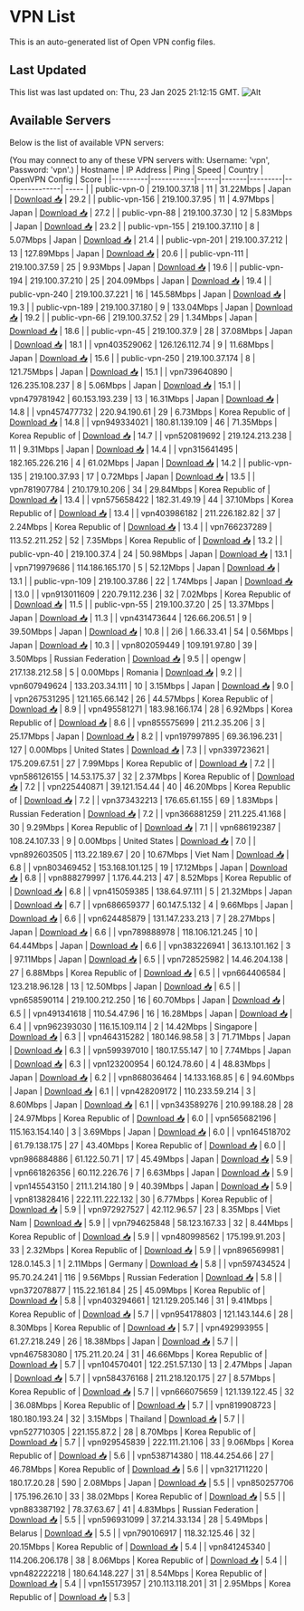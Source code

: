 # VPN List

This is an auto-generated list of Open VPN config files.

## Last Updated

This list was last updated on: Thu, 23 Jan 2025 21:12:15 GMT.
![Alt](https://repobeats.axiom.co/api/embed/186b98318ef1479477931607c1ad7d823f12451f.svg "Repobeats analytics image")

## Available Servers

Below is the list of available VPN servers:

(You may connect to any of these VPN servers with: Username: 'vpn', Password: 'vpn'.)
| Hostname | IP Address | Ping | Speed | Country | OpenVPN Config | Score |
|----------|------------|------|-------|---------|----------------| ----- |
| public-vpn-0 | 219.100.37.18 | 11 | 31.22Mbps | Japan | [Download 📥](./configs/server_0_JP.ovpn) | 29.2 |
| public-vpn-156 | 219.100.37.95 | 11 | 4.97Mbps | Japan | [Download 📥](./configs/server_1_JP.ovpn) | 27.2 |
| public-vpn-88 | 219.100.37.30 | 12 | 5.83Mbps | Japan | [Download 📥](./configs/server_2_JP.ovpn) | 23.2 |
| public-vpn-155 | 219.100.37.110 | 8 | 5.07Mbps | Japan | [Download 📥](./configs/server_3_JP.ovpn) | 21.4 |
| public-vpn-201 | 219.100.37.212 | 13 | 127.89Mbps | Japan | [Download 📥](./configs/server_4_JP.ovpn) | 20.6 |
| public-vpn-111 | 219.100.37.59 | 25 | 9.93Mbps | Japan | [Download 📥](./configs/server_5_JP.ovpn) | 19.6 |
| public-vpn-194 | 219.100.37.210 | 25 | 204.09Mbps | Japan | [Download 📥](./configs/server_6_JP.ovpn) | 19.4 |
| public-vpn-240 | 219.100.37.221 | 16 | 145.58Mbps | Japan | [Download 📥](./configs/server_7_JP.ovpn) | 19.3 |
| public-vpn-189 | 219.100.37.180 | 9 | 133.04Mbps | Japan | [Download 📥](./configs/server_8_JP.ovpn) | 19.2 |
| public-vpn-66 | 219.100.37.52 | 29 | 1.34Mbps | Japan | [Download 📥](./configs/server_9_JP.ovpn) | 18.6 |
| public-vpn-45 | 219.100.37.9 | 28 | 37.08Mbps | Japan | [Download 📥](./configs/server_10_JP.ovpn) | 18.1 |
| vpn403529062 | 126.126.112.74 | 9 | 11.68Mbps | Japan | [Download 📥](./configs/server_11_JP.ovpn) | 15.6 |
| public-vpn-250 | 219.100.37.174 | 8 | 121.75Mbps | Japan | [Download 📥](./configs/server_12_JP.ovpn) | 15.1 |
| vpn739640890 | 126.235.108.237 | 8 | 5.06Mbps | Japan | [Download 📥](./configs/server_13_JP.ovpn) | 15.1 |
| vpn479781942 | 60.153.193.239 | 13 | 16.31Mbps | Japan | [Download 📥](./configs/server_14_JP.ovpn) | 14.8 |
| vpn457477732 | 220.94.190.61 | 29 | 6.73Mbps | Korea Republic of | [Download 📥](./configs/server_15_KR.ovpn) | 14.8 |
| vpn949334021 | 180.81.139.109 | 46 | 71.35Mbps | Korea Republic of | [Download 📥](./configs/server_16_KR.ovpn) | 14.7 |
| vpn520819692 | 219.124.213.238 | 11 | 9.31Mbps | Japan | [Download 📥](./configs/server_17_JP.ovpn) | 14.4 |
| vpn315641495 | 182.165.226.216 | 4 | 61.02Mbps | Japan | [Download 📥](./configs/server_18_JP.ovpn) | 14.2 |
| public-vpn-135 | 219.100.37.93 | 17 | 0.72Mbps | Japan | [Download 📥](./configs/server_19_JP.ovpn) | 13.5 |
| vpn781907784 | 210.179.10.206 | 34 | 29.84Mbps | Korea Republic of | [Download 📥](./configs/server_20_KR.ovpn) | 13.4 |
| vpn575658422 | 182.31.49.19 | 44 | 37.10Mbps | Korea Republic of | [Download 📥](./configs/server_21_KR.ovpn) | 13.4 |
| vpn403986182 | 211.226.182.82 | 37 | 2.24Mbps | Korea Republic of | [Download 📥](./configs/server_22_KR.ovpn) | 13.4 |
| vpn766237289 | 113.52.211.252 | 52 | 7.35Mbps | Korea Republic of | [Download 📥](./configs/server_23_KR.ovpn) | 13.2 |
| public-vpn-40 | 219.100.37.4 | 24 | 50.98Mbps | Japan | [Download 📥](./configs/server_24_JP.ovpn) | 13.1 |
| vpn719979686 | 114.186.165.170 | 5 | 52.12Mbps | Japan | [Download 📥](./configs/server_25_JP.ovpn) | 13.1 |
| public-vpn-109 | 219.100.37.86 | 22 | 1.74Mbps | Japan | [Download 📥](./configs/server_26_JP.ovpn) | 13.0 |
| vpn913011609 | 220.79.112.236 | 32 | 7.02Mbps | Korea Republic of | [Download 📥](./configs/server_27_KR.ovpn) | 11.5 |
| public-vpn-55 | 219.100.37.20 | 25 | 13.37Mbps | Japan | [Download 📥](./configs/server_28_JP.ovpn) | 11.3 |
| vpn431473644 | 126.66.206.51 | 9 | 39.50Mbps | Japan | [Download 📥](./configs/server_29_JP.ovpn) | 10.8 |
| 2i6 | 1.66.33.41 | 54 | 0.56Mbps | Japan | [Download 📥](./configs/server_30_JP.ovpn) | 10.3 |
| vpn802059449 | 109.191.97.80 | 39 | 3.50Mbps | Russian Federation | [Download 📥](./configs/server_31_RU.ovpn) | 9.5 |
| opengw | 217.138.212.58 | 5 | 0.00Mbps | Romania | [Download 📥](./configs/server_32_RO.ovpn) | 9.2 |
| vpn607949624 | 133.203.34.111 | 10 | 3.15Mbps | Japan | [Download 📥](./configs/server_33_JP.ovpn) | 9.0 |
| vpn267531295 | 121.165.66.142 | 26 | 44.57Mbps | Korea Republic of | [Download 📥](./configs/server_34_KR.ovpn) | 8.9 |
| vpn495581271 | 183.98.166.174 | 28 | 6.92Mbps | Korea Republic of | [Download 📥](./configs/server_35_KR.ovpn) | 8.6 |
| vpn855575699 | 211.2.35.206 | 3 | 25.17Mbps | Japan | [Download 📥](./configs/server_36_JP.ovpn) | 8.2 |
| vpn197997895 | 69.36.196.231 | 127 | 0.00Mbps | United States | [Download 📥](./configs/server_37_US.ovpn) | 7.3 |
| vpn339723621 | 175.209.67.51 | 27 | 7.99Mbps | Korea Republic of | [Download 📥](./configs/server_38_KR.ovpn) | 7.2 |
| vpn586126155 | 14.53.175.37 | 32 | 2.37Mbps | Korea Republic of | [Download 📥](./configs/server_39_KR.ovpn) | 7.2 |
| vpn225440871 | 39.121.154.44 | 40 | 46.20Mbps | Korea Republic of | [Download 📥](./configs/server_40_KR.ovpn) | 7.2 |
| vpn373432213 | 176.65.61.155 | 69 | 1.83Mbps | Russian Federation | [Download 📥](./configs/server_41_RU.ovpn) | 7.2 |
| vpn366881259 | 211.225.41.168 | 30 | 9.29Mbps | Korea Republic of | [Download 📥](./configs/server_42_KR.ovpn) | 7.1 |
| vpn686192387 | 108.24.107.33 | 9 | 0.00Mbps | United States | [Download 📥](./configs/server_43_US.ovpn) | 7.0 |
| vpn892603505 | 113.22.189.67 | 20 | 10.67Mbps | Viet Nam | [Download 📥](./configs/server_44_VN.ovpn) | 6.8 |
| vpn803469452 | 153.168.101.125 | 19 | 17.12Mbps | Japan | [Download 📥](./configs/server_45_JP.ovpn) | 6.8 |
| vpn888279997 | 1.176.44.213 | 47 | 8.52Mbps | Korea Republic of | [Download 📥](./configs/server_46_KR.ovpn) | 6.8 |
| vpn415059385 | 138.64.97.111 | 5 | 21.32Mbps | Japan | [Download 📥](./configs/server_47_JP.ovpn) | 6.7 |
| vpn686659377 | 60.147.5.132 | 4 | 9.66Mbps | Japan | [Download 📥](./configs/server_48_JP.ovpn) | 6.6 |
| vpn624485879 | 131.147.233.213 | 7 | 28.27Mbps | Japan | [Download 📥](./configs/server_49_JP.ovpn) | 6.6 |
| vpn789888978 | 118.106.121.245 | 10 | 64.44Mbps | Japan | [Download 📥](./configs/server_50_JP.ovpn) | 6.6 |
| vpn383226941 | 36.13.101.162 | 3 | 97.11Mbps | Japan | [Download 📥](./configs/server_51_JP.ovpn) | 6.5 |
| vpn728525982 | 14.46.204.138 | 27 | 6.88Mbps | Korea Republic of | [Download 📥](./configs/server_52_KR.ovpn) | 6.5 |
| vpn664406584 | 123.218.96.128 | 13 | 12.50Mbps | Japan | [Download 📥](./configs/server_53_JP.ovpn) | 6.5 |
| vpn658590114 | 219.100.212.250 | 16 | 60.70Mbps | Japan | [Download 📥](./configs/server_54_JP.ovpn) | 6.5 |
| vpn491341618 | 110.54.47.96 | 16 | 16.28Mbps | Japan | [Download 📥](./configs/server_55_JP.ovpn) | 6.4 |
| vpn962393030 | 116.15.109.114 | 2 | 14.42Mbps | Singapore | [Download 📥](./configs/server_56_SG.ovpn) | 6.3 |
| vpn464315282 | 180.146.98.58 | 3 | 71.71Mbps | Japan | [Download 📥](./configs/server_57_JP.ovpn) | 6.3 |
| vpn599397010 | 180.17.55.147 | 10 | 7.74Mbps | Japan | [Download 📥](./configs/server_58_JP.ovpn) | 6.3 |
| vpn123200954 | 60.124.78.60 | 4 | 48.83Mbps | Japan | [Download 📥](./configs/server_59_JP.ovpn) | 6.2 |
| vpn868036464 | 14.133.168.85 | 6 | 94.60Mbps | Japan | [Download 📥](./configs/server_60_JP.ovpn) | 6.1 |
| vpn428209172 | 110.233.59.214 | 3 | 8.60Mbps | Japan | [Download 📥](./configs/server_61_JP.ovpn) | 6.1 |
| vpn343589276 | 210.99.188.28 | 28 | 24.97Mbps | Korea Republic of | [Download 📥](./configs/server_62_KR.ovpn) | 6.0 |
| vpn565682196 | 115.163.154.140 | 3 | 3.69Mbps | Japan | [Download 📥](./configs/server_63_JP.ovpn) | 6.0 |
| vpn164518702 | 61.79.138.175 | 27 | 43.40Mbps | Korea Republic of | [Download 📥](./configs/server_64_KR.ovpn) | 6.0 |
| vpn986884886 | 61.122.50.71 | 17 | 45.49Mbps | Japan | [Download 📥](./configs/server_65_JP.ovpn) | 5.9 |
| vpn661826356 | 60.112.226.76 | 7 | 6.63Mbps | Japan | [Download 📥](./configs/server_66_JP.ovpn) | 5.9 |
| vpn145543150 | 211.1.214.180 | 9 | 40.39Mbps | Japan | [Download 📥](./configs/server_67_JP.ovpn) | 5.9 |
| vpn813828416 | 222.111.222.132 | 30 | 6.77Mbps | Korea Republic of | [Download 📥](./configs/server_68_KR.ovpn) | 5.9 |
| vpn972927527 | 42.112.96.57 | 23 | 8.35Mbps | Viet Nam | [Download 📥](./configs/server_69_VN.ovpn) | 5.9 |
| vpn794625848 | 58.123.167.33 | 32 | 8.44Mbps | Korea Republic of | [Download 📥](./configs/server_70_KR.ovpn) | 5.9 |
| vpn480998562 | 175.199.91.203 | 33 | 2.32Mbps | Korea Republic of | [Download 📥](./configs/server_71_KR.ovpn) | 5.9 |
| vpn896569981 | 128.0.145.3 | 1 | 2.11Mbps | Germany | [Download 📥](./configs/server_72_DE.ovpn) | 5.8 |
| vpn597434524 | 95.70.24.241 | 116 | 9.56Mbps | Russian Federation | [Download 📥](./configs/server_73_RU.ovpn) | 5.8 |
| vpn372078877 | 115.22.161.84 | 25 | 45.09Mbps | Korea Republic of | [Download 📥](./configs/server_74_KR.ovpn) | 5.8 |
| vpn403294661 | 121.129.205.146 | 31 | 9.41Mbps | Korea Republic of | [Download 📥](./configs/server_75_KR.ovpn) | 5.7 |
| vpn954178803 | 121.143.144.6 | 28 | 8.30Mbps | Korea Republic of | [Download 📥](./configs/server_76_KR.ovpn) | 5.7 |
| vpn492993955 | 61.27.218.249 | 26 | 18.38Mbps | Japan | [Download 📥](./configs/server_77_JP.ovpn) | 5.7 |
| vpn467583080 | 175.211.20.24 | 31 | 46.66Mbps | Korea Republic of | [Download 📥](./configs/server_78_KR.ovpn) | 5.7 |
| vpn104570401 | 122.251.57.130 | 13 | 2.47Mbps | Japan | [Download 📥](./configs/server_79_JP.ovpn) | 5.7 |
| vpn584376168 | 211.218.120.175 | 27 | 8.57Mbps | Korea Republic of | [Download 📥](./configs/server_80_KR.ovpn) | 5.7 |
| vpn666075659 | 121.139.122.45 | 32 | 36.08Mbps | Korea Republic of | [Download 📥](./configs/server_81_KR.ovpn) | 5.7 |
| vpn819908723 | 180.180.193.24 | 32 | 3.15Mbps | Thailand | [Download 📥](./configs/server_82_TH.ovpn) | 5.7 |
| vpn527710305 | 221.155.87.2 | 28 | 8.70Mbps | Korea Republic of | [Download 📥](./configs/server_83_KR.ovpn) | 5.7 |
| vpn929545839 | 222.111.21.106 | 33 | 9.06Mbps | Korea Republic of | [Download 📥](./configs/server_84_KR.ovpn) | 5.6 |
| vpn538714380 | 118.44.254.66 | 27 | 46.78Mbps | Korea Republic of | [Download 📥](./configs/server_85_KR.ovpn) | 5.6 |
| vpn321711220 | 180.17.20.28 | 590 | 2.08Mbps | Japan | [Download 📥](./configs/server_86_JP.ovpn) | 5.5 |
| vpn850257706 | 175.196.26.10 | 33 | 38.02Mbps | Korea Republic of | [Download 📥](./configs/server_87_KR.ovpn) | 5.5 |
| vpn883387192 | 78.37.63.67 | 41 | 4.83Mbps | Russian Federation | [Download 📥](./configs/server_88_RU.ovpn) | 5.5 |
| vpn596931099 | 37.214.33.134 | 28 | 5.49Mbps | Belarus | [Download 📥](./configs/server_89_BY.ovpn) | 5.5 |
| vpn790106917 | 118.32.125.46 | 32 | 20.15Mbps | Korea Republic of | [Download 📥](./configs/server_90_KR.ovpn) | 5.4 |
| vpn841245340 | 114.206.206.178 | 38 | 8.06Mbps | Korea Republic of | [Download 📥](./configs/server_91_KR.ovpn) | 5.4 |
| vpn482222218 | 180.64.148.227 | 31 | 8.54Mbps | Korea Republic of | [Download 📥](./configs/server_92_KR.ovpn) | 5.4 |
| vpn155173957 | 210.113.118.201 | 31 | 2.95Mbps | Korea Republic of | [Download 📥](./configs/server_93_KR.ovpn) | 5.3 |

